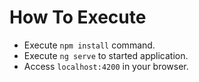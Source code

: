 # How To Execute

- Execute `npm install` command.
- Execute `ng serve` to started application.
- Access `localhost:4200` in your browser.